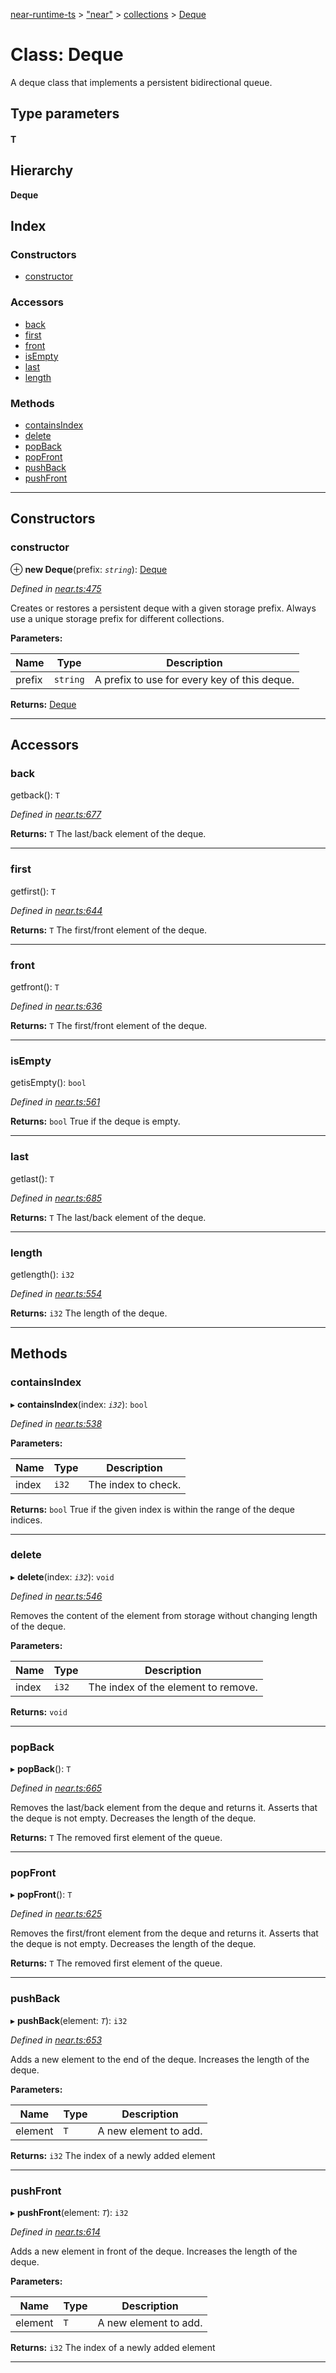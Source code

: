 [near-runtime-ts](../README.md) > ["near"](../modules/_near_.md) > [collections](../modules/_near_.collections.md) > [Deque](../classes/_near_.collections.deque.md)

# Class: Deque

A deque class that implements a persistent bidirectional queue.

## Type parameters
#### T 
## Hierarchy

**Deque**

## Index

### Constructors

* [constructor](_near_.collections.deque.md#constructor)

### Accessors

* [back](_near_.collections.deque.md#back)
* [first](_near_.collections.deque.md#first)
* [front](_near_.collections.deque.md#front)
* [isEmpty](_near_.collections.deque.md#isempty)
* [last](_near_.collections.deque.md#last)
* [length](_near_.collections.deque.md#length)

### Methods

* [containsIndex](_near_.collections.deque.md#containsindex)
* [delete](_near_.collections.deque.md#delete)
* [popBack](_near_.collections.deque.md#popback)
* [popFront](_near_.collections.deque.md#popfront)
* [pushBack](_near_.collections.deque.md#pushback)
* [pushFront](_near_.collections.deque.md#pushfront)

---

## Constructors

<a id="constructor"></a>

###  constructor

⊕ **new Deque**(prefix: *`string`*): [Deque](_near_.collections.deque.md)

*Defined in [near.ts:475](https://github.com/nearprotocol/near-runtime-ts/blob/d90519d/near.ts#L475)*

Creates or restores a persistent deque with a given storage prefix. Always use a unique storage prefix for different collections.

**Parameters:**

| Name | Type | Description |
| ------ | ------ | ------ |
| prefix | `string` |  A prefix to use for every key of this deque. |

**Returns:** [Deque](_near_.collections.deque.md)

___

## Accessors

<a id="back"></a>

###  back

getback(): `T`

*Defined in [near.ts:677](https://github.com/nearprotocol/near-runtime-ts/blob/d90519d/near.ts#L677)*

**Returns:** `T`
The last/back element of the deque.

___
<a id="first"></a>

###  first

getfirst(): `T`

*Defined in [near.ts:644](https://github.com/nearprotocol/near-runtime-ts/blob/d90519d/near.ts#L644)*

**Returns:** `T`
The first/front element of the deque.

___
<a id="front"></a>

###  front

getfront(): `T`

*Defined in [near.ts:636](https://github.com/nearprotocol/near-runtime-ts/blob/d90519d/near.ts#L636)*

**Returns:** `T`
The first/front element of the deque.

___
<a id="isempty"></a>

###  isEmpty

getisEmpty(): `bool`

*Defined in [near.ts:561](https://github.com/nearprotocol/near-runtime-ts/blob/d90519d/near.ts#L561)*

**Returns:** `bool`
True if the deque is empty.

___
<a id="last"></a>

###  last

getlast(): `T`

*Defined in [near.ts:685](https://github.com/nearprotocol/near-runtime-ts/blob/d90519d/near.ts#L685)*

**Returns:** `T`
The last/back element of the deque.

___
<a id="length"></a>

###  length

getlength(): `i32`

*Defined in [near.ts:554](https://github.com/nearprotocol/near-runtime-ts/blob/d90519d/near.ts#L554)*

**Returns:** `i32`
The length of the deque.

___

## Methods

<a id="containsindex"></a>

###  containsIndex

▸ **containsIndex**(index: *`i32`*): `bool`

*Defined in [near.ts:538](https://github.com/nearprotocol/near-runtime-ts/blob/d90519d/near.ts#L538)*

**Parameters:**

| Name | Type | Description |
| ------ | ------ | ------ |
| index | `i32` |  The index to check. |

**Returns:** `bool`
True if the given index is within the range of the deque indices.

___
<a id="delete"></a>

###  delete

▸ **delete**(index: *`i32`*): `void`

*Defined in [near.ts:546](https://github.com/nearprotocol/near-runtime-ts/blob/d90519d/near.ts#L546)*

Removes the content of the element from storage without changing length of the deque.

**Parameters:**

| Name | Type | Description |
| ------ | ------ | ------ |
| index | `i32` |  The index of the element to remove. |

**Returns:** `void`

___
<a id="popback"></a>

###  popBack

▸ **popBack**(): `T`

*Defined in [near.ts:665](https://github.com/nearprotocol/near-runtime-ts/blob/d90519d/near.ts#L665)*

Removes the last/back element from the deque and returns it. Asserts that the deque is not empty. Decreases the length of the deque.

**Returns:** `T`
The removed first element of the queue.

___
<a id="popfront"></a>

###  popFront

▸ **popFront**(): `T`

*Defined in [near.ts:625](https://github.com/nearprotocol/near-runtime-ts/blob/d90519d/near.ts#L625)*

Removes the first/front element from the deque and returns it. Asserts that the deque is not empty. Decreases the length of the deque.

**Returns:** `T`
The removed first element of the queue.

___
<a id="pushback"></a>

###  pushBack

▸ **pushBack**(element: *`T`*): `i32`

*Defined in [near.ts:653](https://github.com/nearprotocol/near-runtime-ts/blob/d90519d/near.ts#L653)*

Adds a new element to the end of the deque. Increases the length of the deque.

**Parameters:**

| Name | Type | Description |
| ------ | ------ | ------ |
| element | `T` |  A new element to add. |

**Returns:** `i32`
The index of a newly added element

___
<a id="pushfront"></a>

###  pushFront

▸ **pushFront**(element: *`T`*): `i32`

*Defined in [near.ts:614](https://github.com/nearprotocol/near-runtime-ts/blob/d90519d/near.ts#L614)*

Adds a new element in front of the deque. Increases the length of the deque.

**Parameters:**

| Name | Type | Description |
| ------ | ------ | ------ |
| element | `T` |  A new element to add. |

**Returns:** `i32`
The index of a newly added element

___

